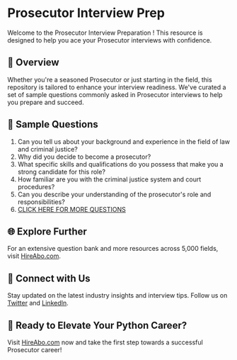 # Prosecutor Interview Prep

Welcome to the Prosecutor Interview Preparation ! This resource is designed to help you ace your Prosecutor interviews with confidence.

## 🚀 Overview

Whether you're a seasoned Prosecutor or just starting in the field, this repository is tailored to enhance your interview readiness. We've curated a set of sample questions commonly asked in Prosecutor interviews to help you prepare and succeed.

## 📝 Sample Questions

1. Can you tell us about your background and experience in the field of law and criminal justice?
2. Why did you decide to become a prosecutor?
3. What specific skills and qualifications do you possess that make you a strong candidate for this role?
4. How familiar are you with the criminal justice system and court procedures?
5. Can you describe your understanding of the prosecutor's role and responsibilities?
6. [CLICK HERE FOR MORE QUESTIONS](https://hireabo.com/job/9_0_9/Prosecutor)

## 🌐 Explore Further

For an extensive question bank and more resources across 5,000 fields, visit [HireAbo.com](https://www.hireabo.com).

## 📱 Connect with Us

Stay updated on the latest industry insights and interview tips. Follow us on [Twitter](https://twitter.com/hireabo) and [LinkedIn](https://www.linkedin.com/in/hire-abo-3609972a8/).

## 🚀 Ready to Elevate Your Python Career?

Visit [HireAbo.com](https://www.hireabo.com) now and take the first step towards a successful Prosecutor career!